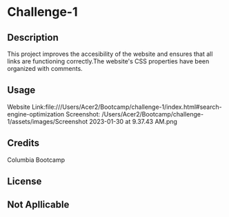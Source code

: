 # Challenge-1

## Description

This project improves the accesibility of the website and ensures that all links are functioning correctly.The website's CSS properties have been organized with comments.

## Usage
Website Link:file:///Users/Acer2/Bootcamp/challenge-1/index.html#search-engine-optimization
Screenshot: /Users/Acer2/Bootcamp/challenge-1/assets/images/Screenshot 2023-01-30 at 9.37.43 AM.png

## Credits
Columbia Bootcamp

## License
Not Apllicable
---
